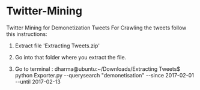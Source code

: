 # Twitter-Mining
Twitter Mining for Demonetization Tweets 
For Crawling the tweets follow this instructions:



1) Extract file 'Extracting Tweets.zip'

2) Go into that folder where you extract the file.

3) Go to terminal :
  dharma@ubuntu:~/Downloads/Extracting Tweets$ python Exporter.py --querysearch "demonetisation" --since 2017-02-01 --until       2017-02-13 
  


